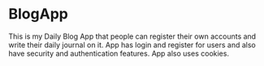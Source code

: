 # BlogApp
This is my Daily Blog App that people can register their own accounts and write their daily journal on it. App has login and register for users and also have security and authentication features. App also uses cookies. 
